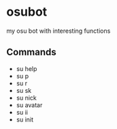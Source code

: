 # osubot
my osu bot with interesting functions

## Commands
- su help
- su p
- su r
- su sk
- su nick
- su avatar
- su ii
- su init
